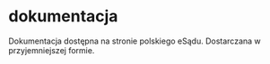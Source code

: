 # dokumentacja
Dokumentacja dostępna na stronie polskiego eSądu. Dostarczana w przyjemniejszej formie.
